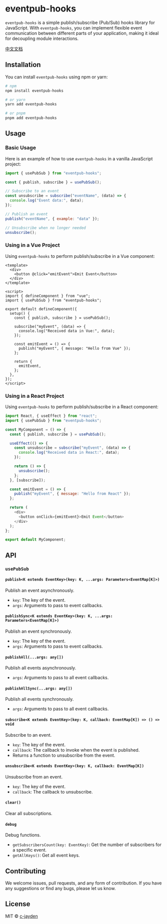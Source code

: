 # eventpub-hooks

`eventpub-hooks` is a simple publish/subscribe (Pub/Sub) hooks library for JavaScript. With `eventpub-hooks`, you can implement flexible event communication between different parts of your application, making it ideal for decoupling module interactions.

[中文文档](./README-zh.md)

## Installation

You can install `eventpub-hooks` using npm or yarn:

```bash
# npm
npm install eventpub-hooks

# or yarn
yarn add eventpub-hooks

# or pnpm
pnpm add eventpub-hooks
```

## Usage

### Basic Usage

Here is an example of how to use `eventpub-hooks` in a vanilla JavaScript project:

```javascript
import { usePubSub } from "eventpub-hooks";

const { publish, subscribe } = usePubSub();

// Subscribe to an event
const unsubscribe = subscribe("eventName", (data) => {
  console.log("Event data:", data);
});

// Publish an event
publish("eventName", { example: "data" });

// Unsubscribe when no longer needed
unsubscribe();
```

### Using in a Vue Project

Using `eventpub-hooks` to perform publish/subscribe in a Vue component:

```vue
<template>
  <div>
    <button @click="emitEvent">Emit Event</button>
  </div>
</template>

<script>
import { defineComponent } from "vue";
import { usePubSub } from "eventpub-hooks";

export default defineComponent({
  setup() {
    const { publish, subscribe } = usePubSub();

    subscribe("myEvent", (data) => {
      console.log("Received data in Vue:", data);
    });

    const emitEvent = () => {
      publish("myEvent", { message: "Hello from Vue" });
    };

    return {
      emitEvent,
    };
  },
});
</script>
```

### Using in a React Project

Using `eventpub-hooks` to perform publish/subscribe in a React component:

```javascript
import React, { useEffect } from "react";
import { usePubSub } from "eventpub-hooks";

const MyComponent = () => {
  const { publish, subscribe } = usePubSub();

  useEffect(() => {
    const unsubscribe = subscribe("myEvent", (data) => {
      console.log("Received data in React:", data);
    });

    return () => {
      unsubscribe();
    };
  }, [subscribe]);

  const emitEvent = () => {
    publish("myEvent", { message: "Hello from React" });
  };

  return (
    <div>
      <button onClick={emitEvent}>Emit Event</button>
    </div>
  );
};

export default MyComponent;
```

## API

### `usePubSub`

#### `publish<K extends EventKey>(key: K, ...args: Parameters<EventMap[K]>)`

Publish an event asynchronously.

- `key`: The key of the event.
- `args`: Arguments to pass to event callbacks.

#### `publishSync<K extends EventKey>(key: K, ...args: Parameters<EventMap[K]>)`

Publish an event synchronously.

- `key`: The key of the event.
- `args`: Arguments to pass to event callbacks.

#### `publishAll(...args: any[])`

Publish all events asynchronously.

- `args`: Arguments to pass to all event callbacks.

#### `publishAllSync(...args: any[])`

Publish all events synchronously.

- `args`: Arguments to pass to all event callbacks.

#### `subscribe<K extends EventKey>(key: K, callback: EventMap[K]) => () => void`

Subscribe to an event.

- `key`: The key of the event.
- `callback`: The callback to invoke when the event is published.
- Returns a function to unsubscribe from the event.

#### `unsubscribe<K extends EventKey>(key: K, callback: EventMap[K])`

Unsubscribe from an event.

- `key`: The key of the event.
- `callback`: The callback to unsubscribe.

#### `clear()`

Clear all subscriptions.

#### `debug`

Debug functions.

- `getSubscribersCount(key: EventKey)`: Get the number of subscribers for a specific event.
- `getAllKeys()`: Get all event keys.

## Contributing

We welcome issues, pull requests, and any form of contribution. If you have any suggestions or find any bugs, please let us know.

## License

MIT © [c-jayden](https://github.com/c-jayden)
